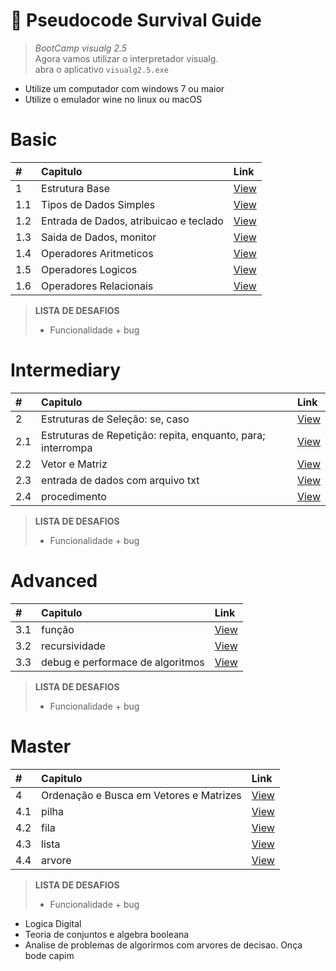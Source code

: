 #  :card_index: Pseudocode Survival Guide
> _BootCamp visualg 2.5_   
> Agora vamos utilizar o interpretador visualg.  
> abra o aplicativo `visualg2.5.exe`

* Utilize um computador com windows 7 ou maior
* Utilize o emulador wine no linux ou macOS

# Basic
| # | Capitulo | Link |
|:---|:---|:---|
| 1   | Estrutura Base | [View](1.basic.md/1.md) |
| 1.1 | Tipos de Dados Simples | [View](1.basic.md/2.md) |
| 1.2 | Entrada de Dados, atribuicao e teclado| [View](1.basic.md/3.md) |
| 1.3 | Saida de Dados, monitor  | [View](1.basic.md/4.md) |
| 1.4 | Operadores Aritmeticos | [View](1.basic.md/5.md) |
| 1.5 | Operadores Logicos | [View](1.basic.md/6.md) |
| 1.6 | Operadores Relacionais| [View](1.basic.md/7.md) |
> **LISTA DE DESAFIOS**
> * Funcionalidade + bug

# Intermediary
| # | Capitulo | Link |
|:---|:---|:---|
| 2   | Estruturas de Seleção: se, caso | [View](#) |
| 2.1 | Estruturas de Repetição: repita, enquanto, para; interrompa | [View](#) |
| 2.2 | Vetor e Matriz | [View](#) |
| 2.3 | entrada de dados com arquivo txt | [View](#) |
| 2.4 | procedimento | [View](#) |
> **LISTA DE DESAFIOS**
> * Funcionalidade + bug


# Advanced
| # | Capitulo | Link |
|:---|:---|:---|
| 3.1 | função | [View](#) |
| 3.2 | recursividade | [View](#) |
| 3.3 | debug e performace de algoritmos | [View](#) |
> **LISTA DE DESAFIOS**
> * Funcionalidade + bug


# Master
| # | Capitulo | Link |
|:---|:---|:---|
| 4   | Ordenação e Busca em Vetores e Matrizes| [View](#) |
| 4.1 | pilha | [View](#) |
| 4.2 | fila | [View](#) |
| 4.3 | lista | [View](#) |
| 4.4 | arvore | [View](#) |
> **LISTA DE DESAFIOS**
> * Funcionalidade + bug

* Logica Digital
* Teoria de conjuntos e algebra booleana
* Analise de problemas de algorirmos com arvores de decisao. Onça bode capim
